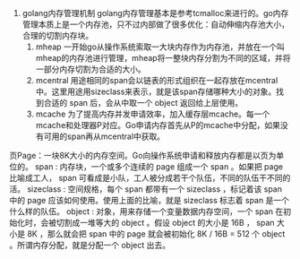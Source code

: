 1. golang内存管理机制 
   golang内存管理基本是参考tcmalloc来进行的。go内存管理本质上是一个内存池，只不过内部做了很多优化：自动伸缩内存池大小，合理的切割内存块。
   1. mheap
      一开始go从操作系统索取一大块内存作为内存池，并放在一个叫mheap的内存池进行管理，mheap将一整块内存分割为不同的区域，并将一部分内存切割为合适的大小。
   2. mcentral
      用途相同的span会以链表的形式组织在一起存放在mcentral中。这里用途用sizeclass来表示，就是该span存储哪种大小的对象。找到合适的 span 后，会从中取一个 object 返回给上层使用。
   3. mcache
      为了提高内存并发申请效率，加入缓存层mcache。每一个mcache和处理器P对应。Go申请内存首先从P的mcache中分配，如果没有可用的span再从mcentral中获取。

页Page：一块8K大小的内存空间。Go向操作系统申请和释放内存都是以页为单位的。
span : 内存块，一个或多个连续的 page 组成一个 span 。如果把 page 比喻成工人， span 可看成是小队，工人被分成若干个队伍，不同的队伍干不同的活。
sizeclass : 空间规格，每个 span 都带有一个 sizeclass ，标记着该 span 中的 page 应该如何使用。使用上面的比喻，就是 sizeclass 标志着 span 是一个什么样的队伍。
object : 对象，用来存储一个变量数据内存空间，一个 span 在初始化时，会被切割成一堆等大的 object 。假设 object 的大小是 16B ， span 大小是 8K ，那么就会把 span 中的 page 就会被初始化 8K / 16B = 512 个 object 。所谓内存分配，就是分配一个 object 出去。